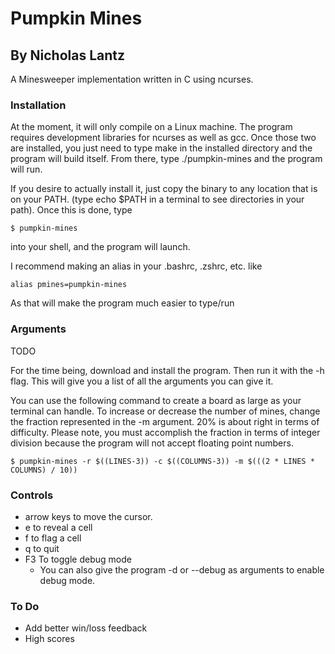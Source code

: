 # Pumpkin Mines #
## By Nicholas Lantz ##

A Minesweeper implementation written in C using ncurses.

### Installation ###

At the moment, it will only compile on a Linux machine. The program requires
development libraries for ncurses as well as gcc. Once those two are installed,
you just need to type make in the installed directory and the program will
build itself. From there, type ./pumpkin-mines and the program will run.

If you desire to actually install it, just copy the binary to any location
that is on your PATH. (type echo $PATH in a terminal to see directories in your
path). Once this is done, type 

```
$ pumpkin-mines
```

into your shell, and the program will launch.

I recommend making an alias in your .bashrc, .zshrc, etc. like

```
alias pmines=pumpkin-mines
```

As that will make the program much easier to type/run

### Arguments ###

TODO

For the time being, download and install the program. Then run it with the -h
flag. This will give you a list of all the arguments you can give it.

You can use the following command to create a board as large as your terminal can
handle. To increase or decrease the number of mines, change the fraction
represented in the -m argument. 20% is about right in terms of difficulty.
Please note, you must accomplish the fraction in terms of integer division
because the program will not accept floating point numbers.

```
$ pumpkin-mines -r $((LINES-3)) -c $((COLUMNS-3)) -m $(((2 * LINES * COLUMNS) / 10))
```

### Controls ###

* arrow keys to move the cursor.
* e to reveal a cell
* f to flag a cell
* q to quit
* F3 To toggle debug mode
    * You can also give the program -d or --debug as arguments to
      enable debug mode.

### To Do ###

* Add better win/loss feedback
* High scores
